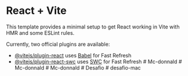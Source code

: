 # React + Vite

This template provides a minimal setup to get React working in Vite with HMR and some ESLint rules.

Currently, two official plugins are available:

- [@vitejs/plugin-react](https://github.com/vitejs/vite-plugin-react/blob/main/packages/plugin-react/README.md) uses [Babel](https://babeljs.io/) for Fast Refresh
- [@vitejs/plugin-react-swc](https://github.com/vitejs/vite-plugin-react-swc) uses [SWC](https://swc.rs/) for Fast Refresh
#   M c - d o n n a l d  
 #   M c - d o n n a l d  
 #   M c - d o n n a l d  
 #   D e s a f i o  
 #   d e s a f i o - m a c  
 